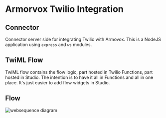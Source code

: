 # Armorvox Twilio Integration 

## Connector
Connector server side for integrating Twilio with Armovox. This is a NodeJS application using `express` and `ws` modules.

## TwiML Flow
TwiML flow contains the flow logic, part hosted in Twilio Functions, part hosted in Studio. The intention is to have it all in Functions and all in one place. It's just easier to add flow widgets in Studio. 

## Flow

![websequence diagram](https://www.websequencediagrams.com/files/render?link=zGmDIqL6s1bXf7ttLIeiCqxTxTN1db7wYdmVcQOFb0nMOYeCHafDOLpkE0YMlc06)